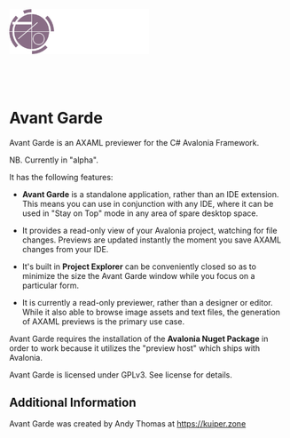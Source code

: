 <img src="Banner.png" style="margin-left:auto;margin-right:0;width:50%;max-width:1200px;margin-bottom:4em;"/>

# Avant Garde #
Avant Garde is an AXAML previewer for the C# Avalonia Framework.

NB. Currently in "alpha".

It has the following features:

* **Avant Garde** is a standalone application, rather than an IDE extension. This means you can use in conjunction with
any IDE, where it can be used in "Stay on Top" mode in any area of spare desktop space.

* It provides a read-only view of your Avalonia project, watching for file changes. Previews are updated instantly the
moment you save AXAML changes from your IDE.

* It's built in **Project Explorer** can be conveniently closed so as to minimize the size the Avant Garde
window while you focus on a particular form.

* It is currently a read-only previewer, rather than a designer or editor. While it also able to browse image assets
and text files, the generation of AXAML previews is the primary use case.

Avant Garde requires the installation of the **Avalonia Nuget Package** in order to work because it utilizes the
"preview host" which ships with Avalonia.

Avant Garde is licensed under GPLv3. See license for details.


## Additional Information ##
Avant Garde was created by Andy Thomas at https://kuiper.zone


